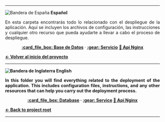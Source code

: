 ***
![Bandera de España](https://flagcdn.com/24x18/es.png) **Español**
<div align="justify">
<p>En esta carpeta encontrarás todo lo relacionado con el despliegue de la aplicación. Aquí se incluyen los archivos de configuración, las instrucciones y cualquier otro recurso que pueda ayudarte a llevar a cabo el proceso de despliegue.</p>
</div>

<p align="center">
  <a href="./bbdd/"><strong>:card_file_box: Base de Datos</strong></a> ·
  <a href="./service/"><strong>:gear: Servicio</strong></a> 
  <a href="./nginx/README.md"><strong>🔌 Api Nginx </a>
</p>

 <a href="../../../"><strong>← Volver al inicio del proyecto</strong></a>
 
***

![Bandera de Inglaterra](https://flagcdn.com/24x18/gb.png) **English**
<div align="justify">
<p>In this folder you will find everything related to the deployment of the application. This includes configuration files, instructions, and any other resources that can help you carry out the deployment process.</p>
</div>
<p align="center">
  <a href="./bbdd/"><strong>:card_file_box: Database</strong></a> ·
  <a href="./service/"><strong>:gear: Service</strong></a> 
    <a href="./nginxEn/README.md"><strong>🔌 Api Nginx </a>
</p>
<a href="../../../"><strong>← Back to project root</strong></a>

***

</div>
